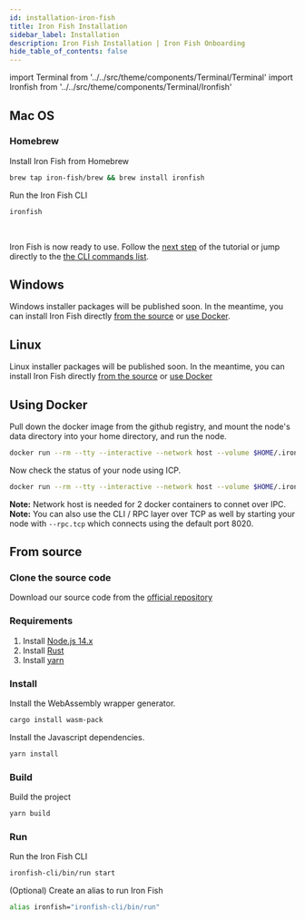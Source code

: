 ```yaml
---
id: installation-iron-fish
title: Iron Fish Installation
sidebar_label: Installation
description: Iron Fish Installation | Iron Fish Onboarding
hide_table_of_contents: false
---
```


import Terminal from '../../src/theme/components/Terminal/Terminal'
import Ironfish from '../../src/theme/components/Terminal/Ironfish'

## Mac OS
### Homebrew
Install Iron Fish from Homebrew
```sh
brew tap iron-fish/brew && brew install ironfish
```

Run the Iron Fish CLI
```sh
ironfish
```

<Terminal command={Ironfish} />

<br />

Iron Fish is now ready to use. Follow the [next step](new_node.md) of the tutorial or jump directly to the [the CLI commands list](cli.md).

## Windows
Windows installer packages will be published soon. In the meantime, you can install Iron Fish directly [from the source](#from-source) or [use Docker](#using-docker).

## Linux
Linux installer packages will be published soon. In the meantime, you can install Iron Fish directly [from the source](#from-source) or [use Docker](#using-docker)

## Using Docker

Pull down the docker image from the github registry, and mount the node's data directory into your home directory, and run the node.
```sh
docker run --rm --tty --interactive --network host --volume $HOME/.ironfish:/root/.ironfish ghcr.io/iron-fish/ironfish:latest
```

Now check the status of your node using ICP.
```sh
docker run --rm --tty --interactive --network host --volume $HOME/.ironfish:/root/.ironfish ghcr.io/iron-fish/ironfish:latest status -f
```

__Note:__ Network host is needed for 2 docker containers to connet over IPC.
__Note:__ You can also use the CLI / RPC layer over TCP as well by starting your node with `--rpc.tcp` which connects using the default port 8020.

## From source

### Clone the source code
Download our source code from the [official repository](https://github.com/iron-fish/ironfish)

### Requirements
1. Install [Node.js 14.x](https://nodejs.org/en/download/)
1. Install [Rust](https://www.rust-lang.org/learn/get-started)
1. Install [yarn](https://classic.yarnpkg.com/en/docs/install)

### Install
Install the WebAssembly wrapper generator.
```sh
cargo install wasm-pack
```
Install the Javascript dependencies.
```sh
yarn install
```

### Build
Build the project
```sh
yarn build
```

### Run
Run the Iron Fish CLI
```sh
ironfish-cli/bin/run start
```

(Optional) Create an alias to run Iron Fish
```sh
alias ironfish="ironfish-cli/bin/run"
```

